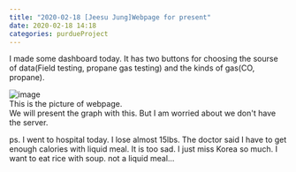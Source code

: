 ```yaml
---
title: "2020-02-18 [Jeesu Jung]Webpage for present"
date: 2020-02-18 14:18
categories: purdueProject
---
```

  

I made some dashboard today. It has two buttons for choosing the sourse of data(Field testing, propane gas testing) and the kinds of gas(CO, propane).  
  
![image](https://user-images.githubusercontent.com/26360997/74765967-7a3f8300-5252-11ea-9580-dffd0c0f7ff0.png)  
This is the picture of webpage.   
We will present the graph with this. But I am worried about we don't have the server.  
  
    
ps. I went to hospital today. I lose almost 15lbs. The doctor said I have to get enough calories with liquid meal. It is too sad. I just miss Korea so much. I want to eat rice with soup. not a liquid meal...    